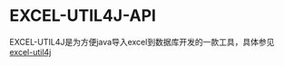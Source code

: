 # **EXCEL-UTIL4J-API**

EXCEL-UTIL4J是为方便java导入excel到数据库开发的一款工具，具体参见[excel-util4j](https://github.com/Strangeen/excel-util4j)
